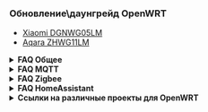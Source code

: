 ###  Обновление\даунгрейд OpenWRT
* [Xiaomi DGNWG05LM](https://github.com/DivanX10/Openwrt-scripts-for-gateway-dgnwg05lm)
* [Aqara ZHWG11LM](https://github.com/DivanX10/Openwrt-scripts-for-gateway-zhwg11lm)

<details>
  <summary><b>FAQ Общее</b></summary>

1. [В чем разница между Aqara ZHWG11LM и Xiaomi DGNWG05LM?](https://github.com/DivanX10/wiki/blob/gh-pages/ru/faq/general/aqara-zhwg11lm-and-xiaomi-dgnwg05lm.md)
1. [Какой шлюз я могу взять, чтобы залить OpenWRT?](https://github.com/DivanX10/wiki/blob/gh-pages/ru/faq/general/which-gateway-can-i-use-to-flood-openwrt.md)
1. [Как сделать сброс шлюза до заводского состояния?](https://github.com/DivanX10/wiki/blob/gh-pages/ru/faq/general/how-do-i-reset-the-gateway-to-the-factory-state.md)
1. [Если сбросил шлюз к заводским настройкам, нужно ли делать Erase PDM?](https://github.com/DivanX10/wiki/blob/gh-pages/ru/faq/general/reset-the-gateway-to-factory-settings.md)
1. [При установке базовых пакетов возникают ошибки](https://github.com/DivanX10/wiki/blob/gh-pages/ru/faq/general/errors-occur-when-installing-basic-packages.md#при-установке-базовых-пакетов-возникают-ошибки)
1. [У меня не ставятся пакеты или установились не все пакеты](https://github.com/DivanX10/wiki/blob/gh-pages/ru/faq/general/packages-are-not-placed.md#у-меня-не-ставятся-пакеты-или-установились-не-все-пакеты)
1. [Как настроить Music Player Daemon?](https://github.com/DivanX10/wiki/blob/gh-pages/ru/faq/general/how-do-i-set-up-music-player-daemon.md#как-настроить-music-player-daemon)
1. [Как настроить lumimqtt?](https://github.com/DivanX10/wiki/blob/gh-pages/ru/faq/general/how-to-set-up-lumimqtt.md#как-настроить-lumimqtt)
1. [Как обновить версию OpenWRT с 21.02 до .... ?](https://github.com/DivanX10/wiki/blob/gh-pages/ru/faq/general/how-to-update-the-openwrt.md#как-обновить-версию-openwrt-с-2102-до--)
1. [Подключаем Яндекс диск (Webdav)](https://github.com/DivanX10/wiki/blob/gh-pages/ru/faq/general/connecting-yandex-disk.md#подключаем-яндекс-диск-webdav)
1. [Как обновить шлюз прошивкой squashfs sysupgrade.bin?](https://github.com/DivanX10/wiki/blob/gh-pages/ru/faq/general/how-to-update-the-gateway-with-squashfs-sysupgrade-firmware-bin.md)
1. [Делаем резервное копирование на NAS Synology](https://github.com/DivanX10/wiki/blob/gh-pages/ru/faq/general/backup-to-nas-synology.md#делаем-резервное-копирование-на-nas-synology)

</details>

<details>
  <summary><b>FAQ MQTT</b></summary>


1. [Как я могу пробросить устройства на внешний умный дом?](https://github.com/DivanX10/wiki/blob/gh-pages/ru/faq/mqtt/how-can-i-transfer-devices-to-an-external-smarthome.md#как-я-могу-пробросить-устройства-на-внешний-умный-дом)
1. [Как установить и настроить mosquitto? Зачем это нужно?](https://github.com/DivanX10/wiki/blob/gh-pages/ru/faq/mqtt/how-do-i-install-and-configure-mosquito.md#как-установить-и-настроить-mosquitto-зачем-это-нужно)
1. [Установил mosquitto, а подключиться через MQTT Explorer к mqtt не могу](https://github.com/DivanX10/wiki/blob/gh-pages/ru/faq/mqtt/i-installed-mosquito-but-i-cant-connect-to-mqtt-explorer.md#установил-mosquitto-а-подключиться-через-mqtt-explorer-к-mqtt-не-могу)
1. [Как настроить mqtt мост?](https://github.com/DivanX10/wiki/blob/gh-pages/ru/faq/mqtt/mqtt-bridge.md#mqtt-мост)
1. [MQTT LWT последнее состояние](https://github.com/DivanX10/wiki/blob/gh-pages/ru/faq/mqtt/mqtt-lwt-latest-state.md#mqtt-lwt-последнее-состояние)


</details>


<details>
  <summary><b>FAQ Zigbee</b></summary>


1. [Какие устройства zigbee я могу добавить в шлюз?](https://github.com/DivanX10/wiki/blob/gh-pages/ru/faq/zigbee/which-zigbee-devices-can-i-add-to-the-gateway.md)
1. [Где взять прошивки для модуля Zigbee?](https://github.com/DivanX10/wiki/blob/gh-pages/ru/faq/zigbee/where-can-i-get-the-firmware-for-the-zigbee-module.md#где-взять-прошивки-для-модуля-zigbee)
1. [ZHA. Какую прошивку ставить?](https://github.com/DivanX10/wiki/blob/gh-pages/ru/faq/zigbee/zha-what-firmware-should-i-install.md#zha-какую-прошивку-ставить)
1. [Установил zigbee2mqtt. Не работает веб страница zigbee2mqtt](https://github.com/DivanX10/wiki/blob/gh-pages/ru/faq/zigbee/zigbee2mqtt-web-page-does-not-work.md#установил-zigbee2mqtt-не-работает-веб-страница-zigbee2mqtt)
1. [Ведение журнала отладки Zigbee herdsman. Как получить лог Zigbee herdsman?](https://github.com/DivanX10/wiki/blob/gh-pages/ru/faq/zigbee/how-to-get-the-zigbee-herdsman-log.md#ведение-журнала-отладки-zigbee-herdsman-как-получить-лог-zigbee-herdsman)
1. [Как шлюз перевести в режим роутера или в режим координатора?](https://github.com/DivanX10/wiki/blob/gh-pages/ru/faq/zigbee/router-or-coordinator-mode.md#как-шлюз-перевести-в-режим-роутера-или-в-режим-координатора)
1. [Устройства Zigbee часто отваливаются](https://github.com/DivanX10/wiki/blob/gh-pages/ru/faq/zigbee/zigbee-devices-often-fall-off.md#устройства-zigbee-часто-отваливаются)
1. [Чем отличается Erase PDM от Soft reset?](https://github.com/DivanX10/wiki/blob/gh-pages/ru/faq/zigbee/erase-pdm-or-soft-reset.md#чем-отличается-erase-pdm-от-soft-reset)




</details>

<details>
  <summary><b>FAQ HomeAssistant</b></summary>

1. Cкрипты для установки и удаления Home Assistant, а также создания бэкапа находятся [здесь](https://github.com/DivanX10/OpenWRT-and-Home-Assistant)
1. [Как установить недостающий компонент для интеграции Home Assistant?](https://github.com/DivanX10/wiki/blob/gh-pages/ru/faq/homeassistant/how-do-i-install-the-missing-component-for-homeassistant-integration.md#как-установить-недостающий-компонент-для-интеграции-home-assistant)
1. [Как установить интеграцию Passive BLE Monitor?](https://github.com/DivanX10/wiki/blob/gh-pages/ru/faq/homeassistant/how-do-i-install-passive-ble-monitor-integration.md#как-установить-интеграцию-passive-ble-monitor)
1. [Как установить интеграцию HASS Configurator?](https://github.com/DivanX10/wiki/blob/gh-pages/ru/faq/homeassistant/how-do-i-install-hass-configurator-integration.md#как-установить-интеграцию-hass-configurator)
1. [Как добавить интеграцию TTS Яндекс](https://github.com/DivanX10/wiki/blob/gh-pages/ru/faq/homeassistant/how-to-add-yandex-tts-integration.md#как-добавить-интеграцию-tts-яндекс)
1. [Альтернатива HACS. Загружаем или обновляем интеграции автоматически](https://github.com/DivanX10/wiki/blob/gh-pages/ru/faq/homeassistant/alternative-hacs.md#альтернатива-hacs-загружаем-или-обновляем-интеграции-автоматически)
1. [Мониторинг папок для бэкапа и не только](https://github.com/DivanX10/wiki/blob/gh-pages/ru/faq/homeassistant/monitoring-folders-for-backup-and-not-only.md#мониторинг-папок-для-бэкапа-и-не-только)


</details>

<details>
  <summary><b>Ссылки на различные проекты для OpenWRT</b></summary>


* [Openlumi](https://github.com/openlumi)
* [Lumi custom feed](https://github.com/Alx2000y/lumi-custom-feed)

</details>
